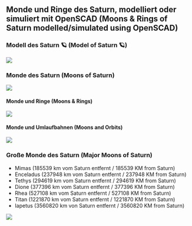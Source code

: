 ## Monde und Ringe des Saturn, modelliert oder simuliert mit OpenSCAD (Moons & Rings of Saturn modelled/simulated using OpenSCAD)

### Modell des Saturn 🪐 (Model of Saturn 🪐)
![](https://github.com/KMORaza/Moons_And_Rings_Of_Saturn/blob/main/Moons%20%26%20Rings%20of%20Saturn/Screenshots/Saturn.png)

### Monde des Saturn (Moons of Saturn)
![](https://github.com/KMORaza/Moons_And_Rings_Of_Saturn/blob/main/Moons%20%26%20Rings%20of%20Saturn/Screenshots/Moons.jpg)

#### Monde und Ringe (Moons & Rings)
![](https://github.com/KMORaza/Moons_And_Rings_Of_Saturn/blob/main/Moons%20%26%20Rings%20of%20Saturn/Screenshots/Moons%20%26%20Rings.jpeg)

#### Monde und Umlaufbahnen (Moons and Orbits)
![](https://github.com/KMORaza/Moons_And_Rings_Of_Saturn/blob/main/Moons%20%26%20Rings%20of%20Saturn/Screenshots/Moons%20%26%20Orbits.jpg)

### Große Monde des Saturn (Major Moons of Saturn)
 * Mimas (185539 km vom Saturn entfernt / 185539 KM from Saturn)
 * Enceladus (237948 km vom Saturn entfernt / 237948 KM from Saturn)
 * Tethys (294619 km vom Saturn entfernt / 294619 KM from Saturn)
 * Dione (377396 km vom Saturn entfernt / 377396 KM from Saturn)
 * Rhea (527108 km vom Saturn entfernt / 527108 KM from Saturn)
 * Titan (1221870 km vom Saturn entfernt / 1221870 KM from Saturn)
 * Iapetus (3560820 km von Saturn entfernt / 3560820 KM from Saturn)


![](https://github.com/KMORaza/Moons_And_Rings_Of_Saturn/blob/main/Moons%20%26%20Rings%20of%20Saturn/Screenshots/Major%20Moons.jpg)

